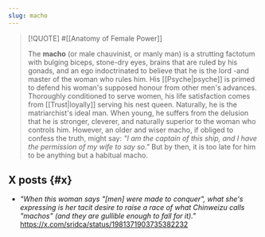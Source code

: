 ```yaml
---
slug: macho
---
```


> [!QUOTE] #[[Anatomy of Female Power]]
>
> The **macho** (or male chauvinist, or manly man) is a strutting factotum with bulging biceps, stone-dry eyes, brains that are ruled by his gonads, and an ego indoctrinated to believe that he is the lord -and master of the woman who rules him. His [[Psyche|psyche]] is primed to defend his woman's supposed honour from other men's advances. Thoroughly conditioned to serve women, his life satisfaction comes from [[Trust|loyally]] serving his nest queen. Naturally, he is the matriarchist's ideal man. When young, he suffers from the delusion that he is stronger, cleverer, and naturally superior to the woman who controls him. However, an older and wiser macho, if obliged to confess the truth, might say: *"I am the captain of this ship, and I have the permission of my wife to say so."* But by then, it is too late for him to be anything but a habitual macho.

## X posts {#x}

- *"When this woman says "[men] were made to conquer", what she's expressing is her tacit desire to raise a race of what Chinweizu calls "machos" (and they are gullible enough to fall for it)."* https://x.com/sridca/status/1981371903735382232

